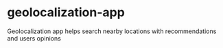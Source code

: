 # geolocalization-app
Geolocalization app helps search nearby locations with recommendations and users opinions
